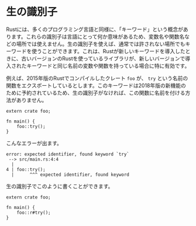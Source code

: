 # 生の識別子

Rustには、多くのプログラミング言語と同様に、「キーワード」という概念があります。これらの識別子は言語にとって何か意味があるため、変数名や関数名などの場所では使えません。生の識別子を使えば、通常では許されない場所でもキーワードを使うことができます。これは、Rustが新しいキーワードを導入したときに、古いバージョンのRustを使っているライブラリが、新しいバージョンで導入されたキーワードと同じ名前の変数や関数を持っている場合に特に有効です。

例えば、2015年版のRustでコンパイルしたクレート `foo` が、 `try` という名前の関数をエクスポートしているとします。このキーワードは2018年版の新機能のために予約されているため、生の識別子がなければ、この関数に名前を付ける方法がありません。

```rust,ignore
extern crate foo;

fn main() {
    foo::try();
}
```

こんなエラーが出ます。

```text
error: expected identifier, found keyword `try`
 --> src/main.rs:4:4
  |
4 | foo::try();
  |      ^^^ expected identifier, found keyword
```

生の識別子でこのように書くことができます。

```rust,ignore
extern crate foo;

fn main() {
    foo::r#try();
}
```
